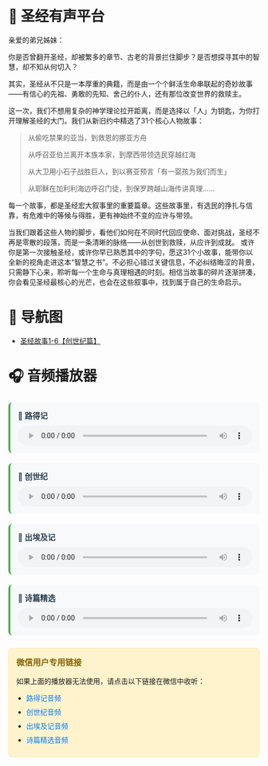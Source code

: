# <span class="bible-title">📖 圣经有声平台</span>

<div class="intro-card">
  亲爱的弟兄姊妹：

你是否曾翻开圣经，却被繁多的章节、古老的背景拦住脚步？是否想探寻其中的智慧，却不知从何切入？

其实，圣经从不只是一本厚重的典籍，而是由一个个鲜活生命串联起的奇妙故事——有信心的先祖、勇敢的先知、舍己的仆人，还有那位改变世界的救赎主。

这一次，我们不想用复杂的神学理论拉开距离，而是选择以「人」为钥匙，为你打开理解圣经的大门。我们从新旧约中精选了31个核心人物故事：

> 从偷吃禁果的亚当，到救恩的挪亚方舟
>
> 从呼召亚伯兰离开本族本家，到摩西带领选民穿越红海
>
> 从大卫用小石子战胜巨人，到以赛亚预言「有一婴孩为我们而生」
>
> 从耶稣在加利利海边呼召门徒，到保罗跨越山海传讲真理……

每一个故事，都是圣经宏大叙事里的重要篇章。这些故事里，有选民的挣扎与信靠，有危难中的等候与得胜，更有神始终不变的应许与带领。

当我们跟着这些人物的脚步，看他们如何在不同时代回应使命、面对挑战，圣经不再是零散的段落，而是一条清晰的脉络——从创世到救赎，从应许到成就。 或许你是第一次接触圣经，或许你早已熟悉其中的字句，愿这31个小故事，能带你以全新的视角走进这本“智慧之书”。不必担心错过关键信息，不必纠结晦涩的背景，只需静下心来，聆听每一个生命与真理相遇的时刻。相信当故事的碎片逐渐拼凑，你会看见圣经最核心的光芒，也会在这些叙事中，找到属于自己的生命启示。

</div>



# <span class="bible-title">📖 导航图</span>

- [圣经故事1-6【创世纪篇】](./bible.md)


# <span class="bible-title">🎧 音频播放器</span>

[//]: # ()
[//]: # (<div class="horizontal-audio-list">)

[//]: # (  <div class="audio-player-item">)

[//]: # (    <div class="audio-title">📖 圣经故事之11-路得记</div>)

[//]: # (    <div class="audio-player-wrapper">)

[//]: # (      <script src="https://fast.wistia.com/embed/medias/5423g9vqem.jsonp" async></script>)

[//]: # (      <script src="https://fast.wistia.com/assets/external/E-v1.js" async></script>)

[//]: # (      <div class="wistia_responsive_padding" style="padding:56.25% 0 0 0;position:relative;">)

[//]: # (        <div class="wistia_responsive_wrapper" style="height:100%;left:0;position:absolute;top:0;width:100%;">)

[//]: # (          <div class="wistia_embed wistia_async_5423g9vqem seo=true videoFoam=true" style="height:100%;position:relative;width:100%">)

[//]: # (            <div class="wistia_swatch" style="height:100%;left:0;opacity:0;overflow:hidden;position:absolute;top:0;transition:opacity 200ms;width:100%;">)

[//]: # (              <img src="https://fast.wistia.com/embed/medias/5423g9vqem/swatch" style="filter:blur&#40;5px&#41;;height:100%;object-fit:contain;width:100%;" alt="" aria-hidden="true" onload="this.parentNode.style.opacity=1;" />)

[//]: # (            </div>)

[//]: # (          </div>)

[//]: # (        </div>)

[//]: # (      </div>)

[//]: # (    </div>)

[//]: # (  </div>)

[//]: # ()
[//]: # (  <div class="audio-player-item">)

[//]: # (    <div class="audio-title">📖 创世纪</div>)

[//]: # (    <div class="audio-player-wrapper">)

[//]: # (      <!-- 第二个音频播放器 -->)

[//]: # (      <div style="background:#f0f8ff;padding:15px;text-align:center;border-radius:8px;height:100px;display:flex;align-items:center;justify-content:center;">)

[//]: # (        <p>音频2：创世纪（待添加）</p>)

[//]: # (      </div>)

[//]: # (    </div>)

[//]: # (  </div>)

[//]: # ()
[//]: # (  <div class="audio-player-item">)

[//]: # (    <div class="audio-title">📖 出埃及记</div>)

[//]: # (    <div class="audio-player-wrapper">)

[//]: # (      <!-- 第三个音频播放器 -->)

[//]: # (      <div style="background:#fff0f5;padding:15px;text-align:center;border-radius:8px;height:100px;display:flex;align-items:center;justify-content:center;">)

[//]: # (        <p>音频3：出埃及记（待添加）</p>)

[//]: # (      </div>)

[//]: # (    </div>)

[//]: # (  </div>)

[//]: # ()
[//]: # (  <div class="audio-player-item">)

[//]: # (    <div class="audio-title">📖 诗篇</div>)

[//]: # (    <div class="audio-player-wrapper">)

[//]: # (      <!-- 第四个音频播放器 -->)

[//]: # (      <div style="background:#f0fff0;padding:15px;text-align:center;border-radius:8px;height:100px;display:flex;align-items:center;justify-content:center;">)

[//]: # (        <p>音频4：诗篇（待添加）</p>)

[//]: # (      </div>)

[//]: # (    </div>)

[//]: # (  </div>)
[//]: # (</div>)



<div class="wechat-audio-list">
  <div class="audio-item">
    <div class="audio-title">📖 路得记</div>
    <div class="audio-player">
      <audio controls preload="metadata" style="width:100%;">
        <source src="https://8888.wistia.com/medias/5423g9vqem" type="audio/mpeg">
        <source src="https://8888.wistia.com/medias/5423g9vqem" type="audio/ogg">
        您的浏览器不支持音频播放，请点击链接收听：
        <a href="https://8888.wistia.com/medias/5423g9vqem" target="_blank">路得记音频</a>
      </audio>
    </div>
  </div>

  <div class="audio-item">
    <div class="audio-title">📖 创世纪</div>
    <div class="audio-player">
      <audio controls preload="metadata" style="width:100%;">
        <source src="https://8888.wistia.com/medias/your-audio-id-2" type="audio/mpeg">
        <source src="https://8888.wistia.com/medias/your-audio-id-2" type="audio/ogg">
        您的浏览器不支持音频播放，请点击链接收听：
        <a href="https://8888.wistia.com/medias/your-audio-id-2" target="_blank">创世纪音频</a>
      </audio>
    </div>
  </div>

  <div class="audio-item">
    <div class="audio-title">📖 出埃及记</div>
    <div class="audio-player">
      <audio controls preload="metadata" style="width:100%;">
        <source src="https://8888.wistia.com/medias/your-audio-id-3" type="audio/mpeg">
        <source src="https://8888.wistia.com/medias/your-audio-id-3" type="audio/ogg">
        您的浏览器不支持音频播放，请点击链接收听：
        <a href="https://8888.wistia.com/medias/your-audio-id-3" target="_blank">出埃及记音频</a>
      </audio>
    </div>
  </div>

  <div class="audio-item">
    <div class="audio-title">📖 诗篇精选</div>
    <div class="audio-player">
      <audio controls preload="metadata" style="width:100%;">
        <source src="https://8888.wistia.com/medias/your-audio-id-4" type="audio/mpeg">
        <source src="https://8888.wistia.com/medias/your-audio-id-4" type="audio/ogg">
        您的浏览器不支持音频播放，请点击链接收听：
        <a href="https://8888.wistia.com/medias/your-audio-id-4" target="_blank">诗篇精选音频</a>
      </audio>
    </div>
  </div>
</div>

<!-- 备用方案：直接链接到Wistia页面 -->
<div class="wechat-fallback">
  <h3>微信用户专用链接</h3>
  <p>如果上面的播放器无法使用，请点击以下链接在微信中收听：</p>
  <ul>
    <li><a href="https://8888.wistia.com/medias/5423g9vqem" target="_blank">路得记音频</a></li>
    <li><a href="https://8888.wistia.com/medias/your-audio-id-2" target="_blank">创世纪音频</a></li>
    <li><a href="https://8888.wistia.com/medias/your-audio-id-3" target="_blank">出埃及记音频</a></li>
    <li><a href="https://8888.wistia.com/medias/your-audio-id-4" target="_blank">诗篇精选音频</a></li>
  </ul>
</div>


<style>
.wechat-audio-list {
  margin: 25px 0;
}

.audio-item {
  margin-bottom: 20px;
  padding: 15px;
  background: #f8f9fa;
  border-radius: 8px;
  border-left: 4px solid #4CAF50;
}

.audio-title {
  font-weight: bold;
  margin-bottom: 10px;
  color: #2c3e50;
  font-size: 1.1em;
}

.audio-player audio {
  height: 40px;
  border-radius: 4px;
}

.wechat-fallback {
  margin: 20px 0;
  padding: 15px;
  background: #fff3cd;
  border: 1px solid #ffeaa7;
  border-radius: 8px;
}

.wechat-fallback h3 {
  color: #856404;
  margin-top: 0;
}

.wechat-fallback ul {
  margin: 10px 0;
  padding-left: 20px;
}

.wechat-fallback li {
  margin-bottom: 8px;
}

.wechat-fallback a {
  color: #007bff;
  text-decoration: none;
}

.wechat-fallback a:hover {
  text-decoration: underline;
}

/* 响应式设计 */
@media (max-width: 768px) {
  .audio-item {
    padding: 12px;
    margin-bottom: 15px;
  }
  
  .audio-title {
    font-size: 1em;
  }
}
</style>